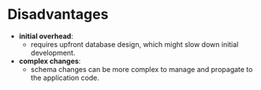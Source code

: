 # Disadvantages
- **initial overhead**:
  - requires upfront database design, which 
  might slow down initial development.
- **complex changes**:
  - schema changes can be more complex to 
  manage and propagate to the application code.
